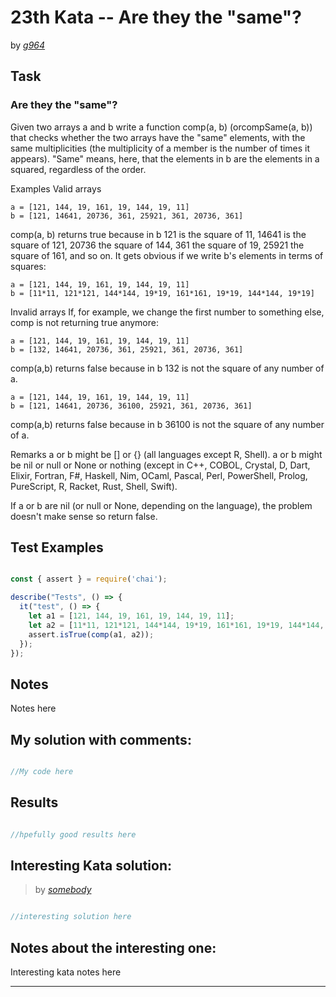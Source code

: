 # 23th Kata -- Are they the "same"?






by *[g964](https://www.codewars.com/users/g964)*


## Task

### Are they the "same"?


Given two arrays a and b write a function comp(a, b) (orcompSame(a, b)) that checks whether the two arrays have the "same" elements, with the same multiplicities (the multiplicity of a member is the number of times it appears). "Same" means, here, that the elements in b are the elements in a squared, regardless of the order.

Examples
Valid arrays
```
a = [121, 144, 19, 161, 19, 144, 19, 11]
b = [121, 14641, 20736, 361, 25921, 361, 20736, 361]
```
comp(a, b) returns true because in b 121 is the square of 11, 14641 is the square of 121, 20736 the square of 144, 361 the square of 19, 25921 the square of 161, and so on. It gets obvious if we write b's elements in terms of squares:
```
a = [121, 144, 19, 161, 19, 144, 19, 11]
b = [11*11, 121*121, 144*144, 19*19, 161*161, 19*19, 144*144, 19*19]
```
Invalid arrays
If, for example, we change the first number to something else, comp is not returning true anymore:
```
a = [121, 144, 19, 161, 19, 144, 19, 11]
b = [132, 14641, 20736, 361, 25921, 361, 20736, 361]
```
comp(a,b) returns false because in b 132 is not the square of any number of a.
```
a = [121, 144, 19, 161, 19, 144, 19, 11]
b = [121, 14641, 20736, 36100, 25921, 361, 20736, 361]
```
comp(a,b) returns false because in b 36100 is not the square of any number of a.

Remarks
a or b might be [] or {} (all languages except R, Shell).
a or b might be nil or null or None or nothing (except in C++, COBOL, Crystal, D, Dart, Elixir, Fortran, F#, Haskell, Nim, OCaml, Pascal, Perl, PowerShell, Prolog, PureScript, R, Racket, Rust, Shell, Swift).

If a or b are nil (or null or None, depending on the language), the problem doesn't make sense so return false.



## Test Examples

```js

const { assert } = require('chai');

describe("Tests", () => {
  it("test", () => {
    let a1 = [121, 144, 19, 161, 19, 144, 19, 11];
    let a2 = [11*11, 121*121, 144*144, 19*19, 161*161, 19*19, 144*144, 19*19];
    assert.isTrue(comp(a1, a2));
  });
});

```


## Notes

Notes here

## My solution with comments:

```js

//My code here

```


## Results

```js

//hpefully good results here

```

## Interesting Kata solution:
> by *[somebody](https://example.com)*

```js

//interesting solution here

```

## Notes about the interesting one:

Interesting kata notes here

---